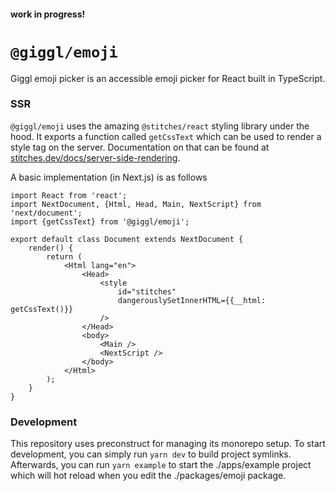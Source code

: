 #### work in progress!

# `@giggl/emoji`

Giggl emoji picker is an accessible emoji picker for React built in TypeScript.

### SSR

`@giggl/emoji` uses the amazing `@stitches/react` styling library under the hood. It exports a function called
`getCssText` which can be used to render a style tag on the server. Documentation on that can be found
at [stitches.dev/docs/server-side-rendering](https://stitches.dev/docs/server-side-rendering).

A basic implementation (in Next.js) is as follows

```tsx
import React from 'react';
import NextDocument, {Html, Head, Main, NextScript} from 'next/document';
import {getCssText} from '@giggl/emoji';

export default class Document extends NextDocument {
	render() {
		return (
			<Html lang="en">
				<Head>
					<style
						id="stitches"
						dangerouslySetInnerHTML={{__html: getCssText()}}
					/>
				</Head>
				<body>
					<Main />
					<NextScript />
				</body>
			</Html>
		);
	}
}
```

### Development

This repository uses preconstruct for managing its monorepo setup. To start development, you can simply run `yarn dev`
to build project symlinks. Afterwards, you can run `yarn example` to start the ./apps/example project which will hot
reload when you edit the ./packages/emoji package.
